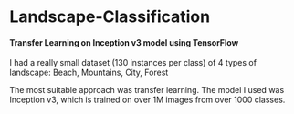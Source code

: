 # Landscape-Classification
<h4> Transfer Learning on Inception v3 model using TensorFlow </h4>

I had a really small dataset (130 instances per class) of 4 types of landscape: Beach, Mountains, City, Forest

The most suitable approach was transfer learning. The model I used was Inception v3, which is trained on over 1M images from over 1000 classes. 
